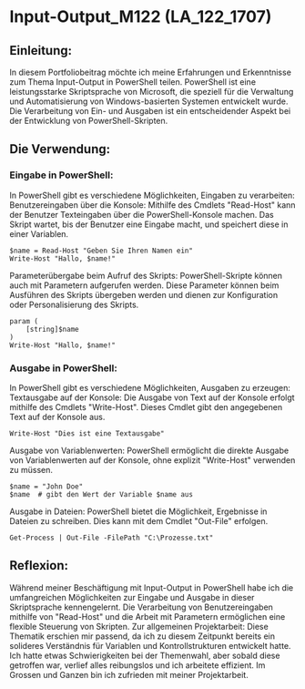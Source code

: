 # Input-Output_M122 (LA_122_1707)
## Einleitung:
In diesem Portfoliobeitrag möchte ich meine Erfahrungen und Erkenntnisse zum Thema Input-Output in PowerShell teilen. PowerShell ist eine leistungsstarke Skriptsprache von Microsoft, die speziell für die Verwaltung und Automatisierung von Windows-basierten Systemen entwickelt wurde. Die Verarbeitung von Ein- und Ausgaben ist ein entscheidender Aspekt bei der Entwicklung von PowerShell-Skripten.
## Die Verwendung:
### Eingabe in PowerShell:
In PowerShell gibt es verschiedene Möglichkeiten, Eingaben zu verarbeiten:
Benutzereingaben über die Konsole: Mithilfe des Cmdlets "Read-Host" kann der Benutzer Texteingaben über die PowerShell-Konsole machen. Das Skript wartet, bis der Benutzer eine Eingabe macht, und speichert diese in einer Variablen.
```
$name = Read-Host "Geben Sie Ihren Namen ein"
Write-Host "Hallo, $name!"
```
Parameterübergabe beim Aufruf des Skripts: PowerShell-Skripte können auch mit Parametern aufgerufen werden. Diese Parameter können beim Ausführen des Skripts übergeben werden und dienen zur Konfiguration oder Personalisierung des Skripts.
```
param (
    [string]$name
)
Write-Host "Hallo, $name!"
```
### Ausgabe in PowerShell:
In PowerShell gibt es verschiedene Möglichkeiten, Ausgaben zu erzeugen:
Textausgabe auf der Konsole: Die Ausgabe von Text auf der Konsole erfolgt mithilfe des Cmdlets "Write-Host". Dieses Cmdlet gibt den angegebenen Text auf der Konsole aus.
```
Write-Host "Dies ist eine Textausgabe"
```
Ausgabe von Variablenwerten: PowerShell ermöglicht die direkte Ausgabe von Variablenwerten auf der Konsole, ohne explizit "Write-Host" verwenden zu müssen.
```
$name = "John Doe"
$name  # gibt den Wert der Variable $name aus
```
Ausgabe in Dateien: PowerShell bietet die Möglichkeit, Ergebnisse in Dateien zu schreiben. Dies kann mit dem Cmdlet "Out-File" erfolgen.
```
Get-Process | Out-File -FilePath "C:\Prozesse.txt"
```
## Reflexion:
Während meiner Beschäftigung mit Input-Output in PowerShell habe ich die umfangreichen Möglichkeiten zur Eingabe und Ausgabe in dieser Skriptsprache kennengelernt. Die Verarbeitung von Benutzereingaben mithilfe von "Read-Host" und die Arbeit mit Parametern ermöglichen eine flexible Steuerung von Skripten. Zur allgemeinen Projektarbeit: Diese Thematik erschien mir passend, da ich zu diesem Zeitpunkt bereits ein solideres Verständnis für Variablen und Kontrollstrukturen entwickelt hatte. Ich hatte etwas Schwierigkeiten bei der Themenwahl, aber sobald diese getroffen war, verlief alles reibungslos und ich arbeitete effizient. Im Grossen und Ganzen bin ich zufrieden mit meiner Projektarbeit.
